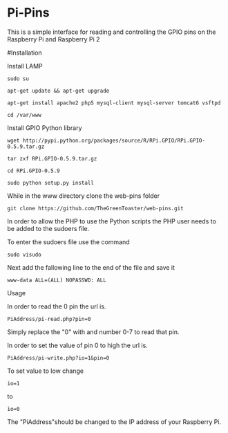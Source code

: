 # Pi-Pins
This is a simple interface for reading and controlling the GPIO pins on the Raspberry Pi and Raspberry Pi 2



#Installation

Install LAMP

    sudo su

    apt-get update && apt-get upgrade

    apt-get install apache2 php5 mysql-client mysql-server tomcat6 vsftpd

    cd /var/www

Install GPIO Python library

    wget http://pypi.python.org/packages/source/R/RPi.GPIO/RPi.GPIO-0.5.9.tar.gz

    tar zxf RPi.GPIO-0.5.9.tar.gz

    cd RPi.GPIO-0.5.9

    sudo python setup.py install

While in the www directory clone the web-pins folder

    git clone https://github.com/TheGreenToaster/web-pins.git

In order to allow the PHP to use the Python scripts the PHP user needs to be added to the sudoers file.

To enter the sudoers file use the command

    sudo visudo

Next add the fallowing line to the end of the file and save it

    www-data ALL=(ALL) NOPASSWD: ALL

Usage

In order to read the 0 pin the url is.

    PiAddress/pi-read.php?pin=0

Simply replace the "0" with and number 0-7 to read that pin.

In order to set the value of pin 0 to high the url is.

    PiAddress/pi-write.php?io=1&pin=0

To set value to low change

    io=1

to

    io=0

The "PiAddress"should be changed to the IP address of your Raspberry Pi.

